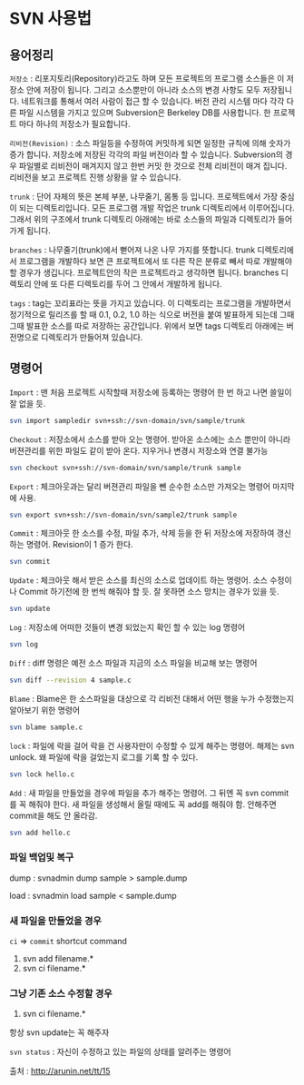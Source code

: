 # SVN 사용법

## 용어정리
`저장소` : 리포지토리(Repository)라고도 하며 모든 프로젝트의 프로그램 소스들은 이 저장소 안에 저장이 됩니다. 그리고 소스뿐만이 아니라 소스의 변경 사항도 모두 저장됩니다. 네트워크를 통해서 여러 사람이 접근 할 수 있습니다. 버전 관리 시스템 마다 각각 다른 파일 시스템을 가지고 있으며 Subversion은 Berkeley DB를 사용합니다. 한 프로젝트 마다 하나의 저장소가 필요합니다.

`리비전(Revision)` : 소스 파일등을 수정하여 커밋하게 되면 일정한 규칙에 의해 숫자가 증가 합니다. 저장소에 저장된 각각의 파일 버전이라 할 수 있습니다. Subversion의 경우 파일별로 리비전이 매겨지지 않고 한번 커밋 한 것으로 전체 리비전이 매겨 집니다. 리비전을 보고 프로젝트 진행 상황을 알 수 있습니다.

`trunk` : 단어 자체의 뜻은 본체 부분, 나무줄기, 몸통 등 입니다. 프로젝트에서 가장 중심이 되는 디렉토리입니다. 모든 프로그램 개발 작업은 trunk 디렉토리에서 이루어집니다. 그래서 위의 구조에서 trunk 디렉토리 아래에는 바로 소스들의 파일과 디렉토리가 들어가게 됩니다.

`branches` : 나무줄기(trunk)에서 뻗어져 나온 나무 가지를 뜻합니다. trunk 디렉토리에서 프로그램을 개발하다 보면 큰 프로젝트에서 또 다른 작은 분류로 빼서 따로 개발해야 할 경우가 생깁니다. 프로젝트안의 작은 프로젝트라고 생각하면 됩니다. branches 디렉토리 안에 또 다른 디렉토리를 두어 그 안에서 개발하게 됩니다.

`tags` : tag는 꼬리표라는 뜻을 가지고 있습니다. 이 디렉토리는 프로그램을 개발하면서 정기적으로 릴리즈를 할 때 0.1, 0.2, 1.0 하는 식으로 버전을 붙여 발표하게 되는데 그때그때 발표한 소스를 따로 저장하는 공간입니다. 위에서 보면 tags 디렉토리 아래에는 버전명으로 디렉토리가 만들어져 있습니다.

## 명령어

`Import` : 맨 처음 프로젝트 시작할때 저장소에 등록하는 명령어 한 번 하고 나면 쓸일이 잘 없을 듯.
```bash
svn import sampledir svn+ssh://svn-domain/svn/sample/trunk
```

`Checkout` : 저장소에서 소스를 받아 오는 명령어. 받아온 소스에는 소스 뿐만이 아니라 버젼관리를 위한 파일도 같이 받아 온다. 지우거나 변경시 저장소와 연결 불가능
```bash
svn checkout svn+ssh://svn-domain/svn/sample/trunk sample
```

`Export` : 체크아웃과는 달리 버젼관리 파일을 뺀 순수한 소스만 가져오는 명령어 마지막에 사용.
```bash
svn export svn+ssh://svn-domain/svn/sample2/trunk sample
```

`Commit` : 체크아웃 한 소스를 수정, 파일 추가, 삭제 등을 한 뒤 저장소에 저장하여 갱신 하는 명령어. Revision이 1 증가 한다.
```bash
svn commit
```

`Update` : 체크아웃 해서 받은 소스를 최신의 소스로 업데이트 하는 명령어. 소스 수정이나 Commit 하기전에 한 번씩 해줘야 할 듯. 잘 못하면 소스 망치는 경우가 있을 듯.
```bash
svn update
```

`Log` : 저장소에 어떠한 것들이 변경 되었는지 확인 할 수 있는 log 명령어
```bash
svn log
```

`Diff` : diff 명령은 예전 소스 파일과 지금의 소스 파일을 비교해 보는 명령어
```bash
svn diff --revision 4 sample.c
```

`Blame` : Blame은 한 소스파일을 대상으로 각 리비전 대해서 어떤 행을 누가 수정했는지 알아보기 위한 명령어
```bash
svn blame sample.c
```

`lock` : 파일에 락을 걸어 락을 건 사용자만이 수정할 수 있게 해주는 명령어. 해제는 svn unlock.
       왜 파일에 락을 걸었는지 로그를 기록 할 수 있다.
```bash
svn lock hello.c
```

`Add` : 새 파일을 만들었을 경우에 파일을 추가 해주는 명령어. 그 뒤엔 꼭 svn commit를 꼭 해줘야 한다.
      새 파일을 생성해서 올릴 때에도 꼭 add를 해줘야 함. 안해주면 commit을 해도 안 올라감.
```bash
svn add hello.c
```

### 파일 백업및 복구

dump : svnadmin dump sample > sample.dump

load : svnadmin load sample < sample.dump

### 새 파일을 만들었을 경우

`ci` => `commit` shortcut command

1. svn add filename.*
2. svn ci filename.*

### 그냥 기존 소스 수정할 경우
1. svn ci filename.*

항상 svn update는 꼭 해주자

`svn status` : 자신이 수정하고 있는 파일의 상태를 알려주는 명령어

출처 : http://arunin.net/tt/15
